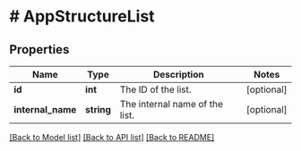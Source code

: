 # # AppStructureList

## Properties

Name | Type | Description | Notes
------------ | ------------- | ------------- | -------------
**id** | **int** | The ID of the list. | [optional]
**internal_name** | **string** | The internal name of the list. | [optional]

[[Back to Model list]](../../README.md#models) [[Back to API list]](../../README.md#endpoints) [[Back to README]](../../README.md)
